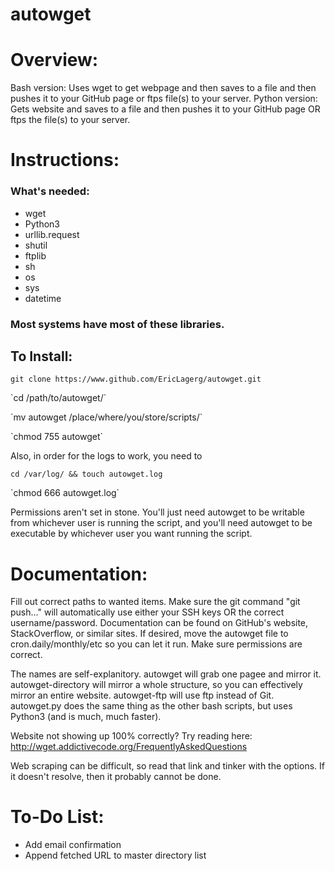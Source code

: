 autowget
========

<h1> Overview: </h1>

Bash version: Uses wget to get webpage and then saves to a file and then pushes it to your GitHub page or ftps file(s) to your server.
Python version: Gets website and saves to a file and then pushes it to your GitHub page OR ftps the file(s) to your server.

<h1> Instructions: </h1>
<h3> What's needed: </h3>
<ul>
<li>wget</li>
<li>Python3</li>
<li>urllib.request</li>
<li>shutil</li>
<li>ftplib</li>
<li>sh</li>
<li>os</li>
<li>sys</li>
<li>datetime</li>
</ul>

<h3> Most systems have most of these libraries.</h3>

<h2> To Install: </h2>

`git clone https://www.github.com/EricLagerg/autowget.git`
<p>
`cd /path/to/autowget/`
<p>
`mv autowget /place/where/you/store/scripts/`
<p>
`chmod 755 autowget`

Also, in order for the logs to work, you need to 

`cd /var/log/ && touch autowget.log`
<p>
`chmod 666 autowget.log`

Permissions aren't set in stone. You'll just need autowget to be writable from whichever user is running the script, and you'll need autowget to be executable by whichever user you want running the script.



<h1> Documentation:</h1>

Fill out correct paths to wanted items. Make sure the git command "git push..." will automatically use either your SSH keys OR the correct username/password. Documentation can be found on GitHub's website, StackOverflow, or similar sites. If desired, move the autowget file to cron.daily/monthly/etc so you can let it run. Make sure permissions are correct.

The names are self-explanitory. autowget will grab one pagee and mirror it. autowget-directory will mirror a whole structure, so you can effectively mirror an entire website. autowget-ftp will use ftp instead of Git. autowget.py does the same thing as the other bash scripts, but uses Python3 (and is much, much faster).

Website not showing up 100% correctly? Try reading here: http://wget.addictivecode.org/FrequentlyAskedQuestions

Web scraping can be difficult, so read that link and tinker with the options. If it doesn't resolve, then it probably cannot be done.

<h1> To-Do List: </h1>

<ul>
<li>Add email confirmation</li>
<li>Append fetched URL to master directory list</li>
</ul>

